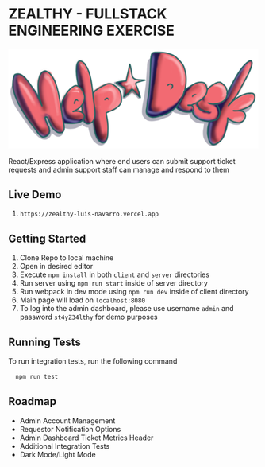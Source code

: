 # ZEALTHY - FULLSTACK ENGINEERING EXERCISE

<div style="text-align: center;">

![Help Desk](./client/assets/helpdesk_logo.png "Help Desk Logo")

</div>

React/Express application where end users can submit support ticket requests and admin support staff can manage and respond to them

## Live Demo

1. `https://zealthy-luis-navarro.vercel.app`

## Getting Started

1. Clone Repo to local machine
1. Open in desired editor
1. Execute `npm install` in both `client` and `server` directories
1. Run server using `npm run start` inside of server directory
1. Run webpack in dev mode using `npm run dev` inside of client directory
1. Main page will load on `localhost:8080`
1. To log into the admin dashboard, please use username `admin` and password `st4yZ34lthy` for demo purposes

## Running Tests

To run integration tests, run the following command

```bash
  npm run test
```

## Roadmap

- Admin Account Management
- Requestor Notification Options
- Admin Dashboard Ticket Metrics Header
- Additional Integration Tests
- Dark Mode/Light Mode
